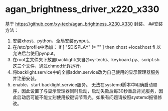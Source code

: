# agan_brightness_driver_x220_x330
基于 https://github.com/xy-tech/agan_brightness_X230_X330 封装。
##安装方法：
1. 安装xhost、python，全局安装pynput。
2. 在/etc/profile中添加：
if [ "$DISPLAY" != "" ]
then
 xhost +local:host
fi
以允许后台使用pynput。
4. 在root主文件夹下放置backlight(来自@xy-tech)、keyboard.py、script.sh这三个文件，通过chmod允许运行。
5. 将backlight.service中的全部sddm.service改为自己使用的显示管理器服务并注册安装。
6. enable、start backlight.service服务。
无法在systemd脚本中明确启动顺序，因此设置了与显示管理器同时启动，启动失败后每30秒重启背光服务，因此启动后可能不能立刻使用按键调节背光。如果有问题请按照systemd报错修改。
